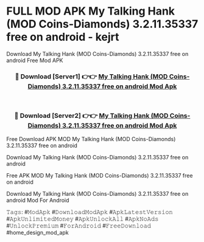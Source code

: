 # FULL MOD APK My Talking Hank (MOD Coins-Diamonds) 3.2.11.35337 free on android - kejrt
Download My Talking Hank (MOD Coins-Diamonds) 3.2.11.35337 free on android Free Mod APK

<div align="center">
<h3>🔴 Download [Server1] 👉👉 <a href="https://apk-comot.site?title=My_Talking_Hank_(MOD_Coins-Diamonds)_3.2.11.35337_free_on_android">My Talking Hank (MOD Coins-Diamonds) 3.2.11.35337 free on android Mod Apk</a></h3><br>

<h3>🔴 Download [Server2] 👉👉 <a href="https://apk-comot.site?title=My_Talking_Hank_(MOD_Coins-Diamonds)_3.2.11.35337_free_on_android">My Talking Hank (MOD Coins-Diamonds) 3.2.11.35337 free on android Mod Apk</a></h3>
</div>


Free Download APK MOD My Talking Hank (MOD Coins-Diamonds) 3.2.11.35337 free on android

Download My Talking Hank (MOD Coins-Diamonds) 3.2.11.35337 free on android 

Free APK MOD My Talking Hank (MOD Coins-Diamonds) 3.2.11.35337 free on android 

Download My Talking Hank (MOD Coins-Diamonds) 3.2.11.35337 free on android Mod For Android

𝚃𝚊𝚐𝚜: #𝙼𝚘𝚍𝙰𝚙𝚔 #𝙳𝚘𝚠𝚗𝚕𝚘𝚊𝚍𝙼𝚘𝚍𝙰𝚙𝚔 #𝙰𝚙𝚔𝙻𝚊𝚝𝚎𝚜𝚝𝚅𝚎𝚛𝚜𝚒𝚘𝚗 #𝙰𝚙𝚔𝚄𝚗𝚕𝚒𝚖𝚒𝚝𝚎𝚍𝙼𝚘𝚗𝚎𝚢 #𝙰𝚙𝚔𝚄𝚗𝚕𝚘𝚌𝚔𝙰𝚕𝚕 #𝙰𝚙𝚔𝙽𝚘𝙰𝚍𝚜 #𝚄𝚗𝚕𝚘𝚌𝚔𝙿𝚛𝚎𝚖𝚒𝚞𝚖 #𝙵𝚘𝚛𝙰𝚗𝚍𝚛𝚘𝚒𝚍 #𝙵𝚛𝚎𝚎𝙳𝚘𝚠𝚗𝚕𝚘𝚊𝚍 #home_design_mod_apk